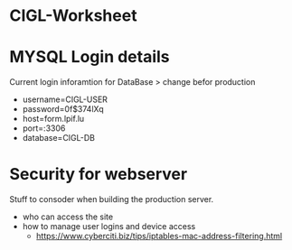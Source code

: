 # CIGL-Worksheet

# MYSQL Login details

Current login inforamtion for DataBase
    > change befor production
- username=CIGL-USER
- password=0f$374lXq
- host=form.lpif.lu
- port=:3306
- database=CIGL-DB

# Security for webserver

Stuff to consoder when building the production server.

- who can access the site
- how to manage user logins and device access
    - https://www.cyberciti.biz/tips/iptables-mac-address-filtering.html